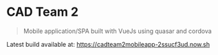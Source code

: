 # CAD Team 2

> Mobile application/SPA built with VueJs using quasar and cordova

Latest build available at: <https://cadteam2mobileapp-2ssucf3ud.now.sh>
